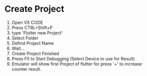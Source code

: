 # Create Project
1. Open VS CODE
2. Press CTRL+Shift+P
3. type 'Flutter new Project'
4. Select Folder
5. Defind Project Name
6. Wait...
7. Create Project Finished
8. Press F5 to Start Debugging (Select Device to use for Result)
9. Emulator will show first Project of flutter for press '+' to increase counter result.
